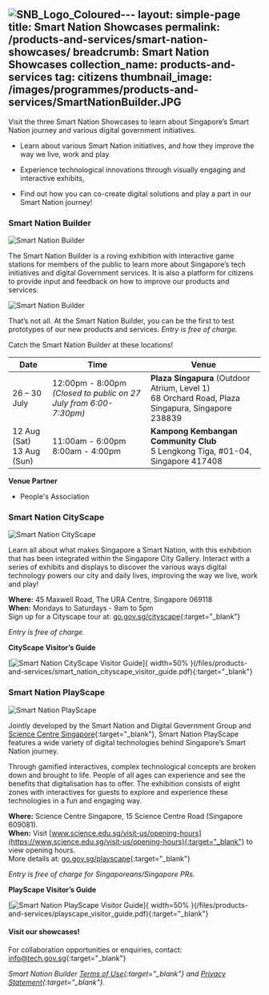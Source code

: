 ![SNB_Logo_Coloured](https://github.com/isomerpages/isomerpages-govtech/assets/72374248/8ea89ab4-2792-4969-9d95-ff11e36fdd4d)---
layout: simple-page
title: Smart Nation Showcases
permalink: /products-and-services/smart-nation-showcases/
breadcrumb: Smart Nation Showcases
collection_name: products-and-services
tag: citizens
thumbnail_image: /images/programmes/products-and-services/SmartNationBuilder.JPG
---

Visit the three Smart Nation Showcases to learn about Singapore’s Smart Nation journey and various digital government initiatives.

* Learn about various Smart Nation initiatives, and how they improve the way we live, work and play.

* Experience technological innovations through visually engaging and interactive exhibits,

* Find out how you can co-create digital solutions and play a part in our Smart Nation journey!


### **Smart Nation Builder**

![Smart Nation Builder](/images/programmes/products-and-services/SNB_Logo_Colouredv2.png)

The Smart Nation Builder is a roving exhibition with interactive game stations for members of the public to learn more about Singapore’s tech initiatives and digital Government services. It is also a platform for citizens to provide input and feedback on how to improve our products and services.

![Smart Nation Builder](/images/programmes/products-and-services/SNB-Infographic.jpg)

That’s not all. At the Smart Nation Builder, you can be the first to test prototypes of our new products and services. *Entry is free of charge.*

Catch the Smart Nation Builder at these locations!

| Date | Time | Venue 
| -------- | -------- | -------- |  
|26 – 30 July | 12:00pm - 8:00pm <br> *(Closed to public on 27 July from 6:00-7:30pm)* | **Plaza Singapura** (Outdoor Atrium, Level 1) <br> 68 Orchard Road, Plaza Singapura, Singapore 238839
|12 Aug (Sat) <br> 13 Aug (Sun) | 11:00am - 6:00pm <br> 8:00am - 4:00pm | **Kampong Kembangan Community Club** <br> 5 Lengkong Tiga, #01-04, Singapore 417408


**Venue Partner**

* People's Association


### **Smart Nation CityScape**

![Smart Nation CityScape](/images/programmes/products-and-services/Cityscape1.jpg)

Learn all about what makes Singapore a Smart Nation, with this exhibition that has been integrated within the Singapore City Gallery. Interact with a series of exhibits and displays to discover the various ways digital technology powers our city and daily lives, improving the way we live, work and play!

**Where:** 45 Maxwell Road, The URA Centre, Singapore 069118
<br>**When:** Mondays to Saturdays - 9am to 5pm
<br>Sign up for a Cityscape tour at: [go.gov.sg/cityscape](https://go.gov.sg/cityscape){:target="_blank"}

*Entry is free of charge.*

**CityScape Visitor’s Guide**

[![Smart Nation CityScape Visitor Guide](/images/programmes/products-and-services/cityscape-guide-image.jpg)]{ width=50% }(/files/products-and-services/smart_nation_cityscape_visitor_guide.pdf){:target="_blank"}


### **Smart Nation PlayScape**

![Smart Nation PlayScape](/images/programmes/products-and-services/Playscape.PNG)

Jointly developed by the Smart Nation and Digital Government Group and [Science Centre Singapore](https://www.science.edu.sg/){:target="_blank"}, Smart Nation PlayScape features a wide variety of digital technologies behind Singapore’s Smart Nation journey.

Through gamified interactives, complex technological concepts are broken down and brought to life. People of all ages can experience and see the benefits that digitalisation has to offer. The exhibition consists of eight zones with interactives for guests to explore and experience these technologies in a fun and engaging way.

**Where:** Science Centre Singapore, 15 Science Centre Road (Singapore 609081).
<br>**When:** Visit [www.science.edu.sg/visit-us/opening-hours](https://www.science.edu.sg/visit-us/opening-hours){:target="_blank"} to view opening hours.
<br>More details at: [go.gov.sg/playscape](https://go.gov.sg/playscape){:target="_blank"}

*Entry is free of charge for Singaporeans/Singapore PRs.* 

**PlayScape Visitor’s Guide**

[![Smart Nation PlayScape Visitor Guide](/images/programmes/products-and-services/playscape_pamphlet.jpg)]{ width=50% }(/files/products-and-services/playscape_visitor_guide.pdf){:target="_blank"}


#### Visit our showcases!

For collaboration opportunities or enquiries, contact: [info@tech.gov.sg](info@tech.gov.sg){:target="_blank"}

*Smart Nation Builder [Terms of Use](/smart-nation-builder/snb-terms-of-use/){:target="_blank"} and [Privacy Statement](/smart-nation-builder/snb-privacy-statement/){:target="_blank"}.*


